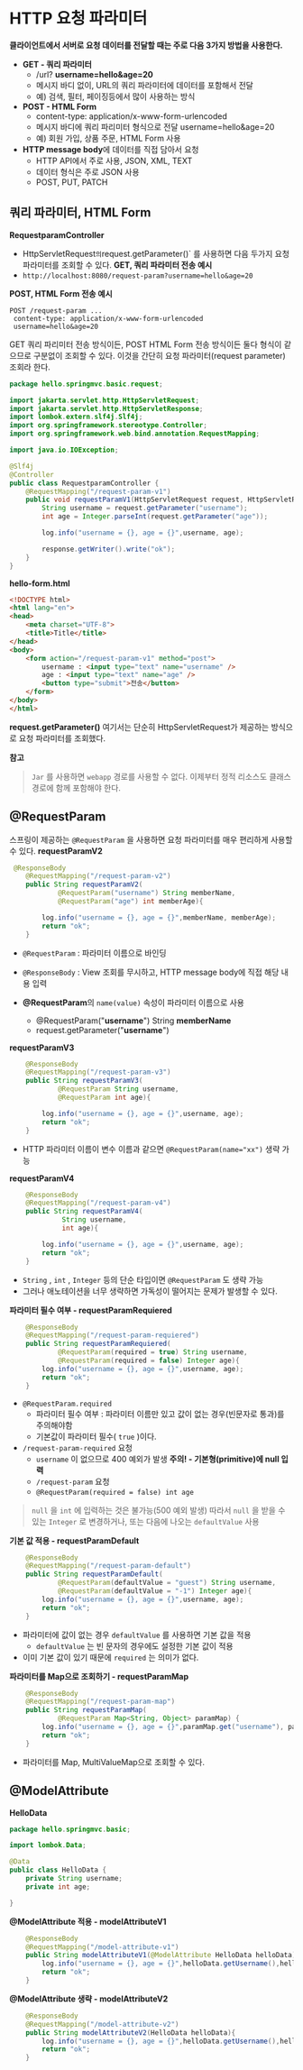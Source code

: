 # HTTP 요청 파라미터
**클라이언트에서 서버로 요청 데이터를 전달할 때는 주로 다음 3가지 방법을 사용한다.** 

- **GET - 쿼리 파라미터**
	- /url? **username=hello&age=20**
	- 메시지 바디 없이, URL의 쿼리 파라미터에 데이터를 포함해서 전달
	- 예) 검색, 필터, 페이징등에서 많이 사용하는 방식
- **POST - HTML Form**
	- content-type: application/x-www-form-urlencoded
	- 메시지 바디에 쿼리 파리미터 형식으로 전달 username=hello&age=20
	- 예) 회원 가입, 상품 주문, HTML Form 사용
- **HTTP message body**에 데이터를 직접 담아서 요청
	- HTTP API에서 주로 사용, JSON, XML, TEXT 
	- 데이터 형식은 주로 JSON 사용
	- POST, PUT, PATCH

## 쿼리 파라미터, HTML Form
**RequestparamController**

- HttpServletRequest` 의 `request.getParameter()` 를 사용하면 다음 두가지 요청 파라미터를 조회할 수 있다.
**GET, 쿼리 파라미터 전송 예시**
- `http://localhost:8080/request-param?username=hello&age=20`

**POST, HTML Form 전송 예시** 
```
POST /request-param ...
 content-type: application/x-www-form-urlencoded
 username=hello&age=20
```

GET 쿼리 파리미터 전송 방식이든, POST HTML Form 전송 방식이든 둘다 형식이 같으므로 구분없이 조회할 수 있다. 이것을 간단히 요청 파라미터(request parameter) 조회라 한다.


```java
package hello.springmvc.basic.request;

import jakarta.servlet.http.HttpServletRequest;
import jakarta.servlet.http.HttpServletResponse;
import lombok.extern.slf4j.Slf4j;
import org.springframework.stereotype.Controller;
import org.springframework.web.bind.annotation.RequestMapping;

import java.io.IOException;

@Slf4j
@Controller
public class RequestparamController {
    @RequestMapping("/request-param-v1")
    public void requestParamV1(HttpServletRequest request, HttpServletResponse response) throws IOException {
        String username = request.getParameter("username");
        int age = Integer.parseInt(request.getParameter("age"));

        log.info("username = {}, age = {}",username, age);

        response.getWriter().write("ok");
    }
}
```
**hello-form.html**
```html
<!DOCTYPE html>
<html lang="en">
<head>
    <meta charset="UTF-8">
    <title>Title</title>
</head>
<body>
    <form action="/request-param-v1" method="post">
        username : <input type="text" name="username" />
        age : <input type="text" name="age" />
        <button type="submit">전송</button>
    </form>
</body>
</html>
```
**request.getParameter()**
여기서는 단순히 HttpServletRequest가 제공하는 방식으로 요청 파라미터를 조회했다.

**참고**
> `Jar` 를 사용하면 `webapp` 경로를 사용할 수 없다. 이제부터 정적 리소스도 클래스 경로에 함께 포함해야 한다.

## @RequestParam
스프링이 제공하는 `@RequestParam` 을 사용하면 요청 파라미터를 매우 편리하게 사용할 수 있다.
**requestParamV2**
```java
 @ResponseBody
    @RequestMapping("/request-param-v2")
    public String requestParamV2(
            @RequestParam("username") String memberName,
            @RequestParam("age") int memberAge){

        log.info("username = {}, age = {}",memberName, memberAge);
        return "ok";
    }
```
- `@RequestParam` : 파라미터 이름으로 바인딩
- `@ResponseBody` : View 조회를 무시하고, HTTP message body에 직접 해당 내용 입력

- **@RequestParam**의 `name(value)` 속성이 파라미터 이름으로 사용 
	- @RequestParam("**username**") String **memberName**
	- request.getParameter("**username**")

**requestParamV3**
```java
    @ResponseBody
    @RequestMapping("/request-param-v3")
    public String requestParamV3(
            @RequestParam String username,
            @RequestParam int age){

        log.info("username = {}, age = {}",username, age);
        return "ok";
    }
```
- HTTP 파라미터 이름이 변수 이름과 같으면 `@RequestParam(name="xx")` 생략 가능

**requestParamV4**
```java
    @ResponseBody
    @RequestMapping("/request-param-v4")
    public String requestParamV4(
             String username,
             int age){

        log.info("username = {}, age = {}",username, age);
        return "ok";
    }
```
- `String` , `int` , `Integer` 등의 단순 타입이면 `@RequestParam` 도 생략 가능
- 그러나 애노테이션을 너무 생략하면 가독성이 떨어지는 문제가 발생할 수 있다. 

**파라미터 필수 여부 - requestParamRequiered**
```java
    @ResponseBody
    @RequestMapping("/request-param-requiered")
    public String requestParamRequiered(
            @RequestParam(required = true) String username,
            @RequestParam(required = false) Integer age){
        log.info("username = {}, age = {}",username, age);
        return "ok";
    }
```
- `@RequestParam.required`
	- 파라미터 필수 여부 : 파라미터 이름만 있고 값이 없는 경우(빈문자로 통과)를 주의해야함
	- 기본값이 파라미터 필수( `true` )이다.
- `/request-param-required` 요청
	- `username` 이 없으므로 400 예외가 발생
**주의! - 기본형(primitive)에 null 입력**
	- `/request-param` 요청 
	- `@RequestParam(required = false) int age`

>`null` 을 `int` 에 입력하는 것은 불가능(500 예외 발생) 따라서 `null` 을 받을 수 있는 `Integer` 로 변경하거나, 또는 다음에 나오는 `defaultValue` 사용


**기본 값 적용 - requestParamDefault**
```java
    @ResponseBody
    @RequestMapping("/request-param-default")
    public String requestParamDefault(
            @RequestParam(defaultValue = "guest") String username,
            @RequestParam(defaultValue = "-1") Integer age){
        log.info("username = {}, age = {}",username, age);
        return "ok";
    }
```
- 파라미터에 값이 없는 경우 `defaultValue` 를 사용하면 기본 값을 적용
	- `defaultValue` 는 빈 문자의 경우에도 설정한 기본 값이 적용
- 이미 기본 값이 있기 때문에 `required` 는 의미가 없다.

**파라미터를 Map으로 조회하기 - requestParamMap**
```java
    @ResponseBody
    @RequestMapping("/request-param-map")
    public String requestParamMap(
            @RequestParam Map<String, Object> paramMap) {
        log.info("username = {}, age = {}",paramMap.get("username"), paramMap.get("age"));
        return "ok";
    }
```
- 파라미터를 Map, MultiValueMap으로 조회할 수 있다.

## @ModelAttribute

**HelloData**
```java
package hello.springmvc.basic;

import lombok.Data;

@Data
public class HelloData {
    private String username;
    private int age;

}
```

**@ModelAttribute 적용 - modelAttributeV1**
```java
    @ResponseBody
    @RequestMapping("/model-attribute-v1")
    public String modelAttributeV1(@ModelAttribute HelloData helloData){
        log.info("username = {}, age = {}",helloData.getUsername(),helloData.getAge());
        return "ok";
    }
```

**@ModelAttribute 생략 - modelAttributeV2**
```java
    @ResponseBody
    @RequestMapping("/model-attribute-v2")
    public String modelAttributeV2(HelloData helloData){
        log.info("username = {}, age = {}",helloData.getUsername(),helloData.getAge());
        return "ok";
    }
```
